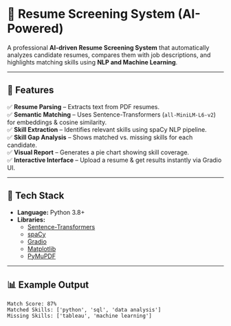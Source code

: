 # 📄 Resume Screening System (AI-Powered)

A professional **AI-driven Resume Screening System** that automatically analyzes candidate resumes, compares them with job descriptions, and highlights matching skills using **NLP and Machine Learning**.

---

## 🚀 Features
✅ **Resume Parsing** – Extracts text from PDF resumes.  
✅ **Semantic Matching** – Uses Sentence-Transformers (`all-MiniLM-L6-v2`) for embeddings & cosine similarity.  
✅ **Skill Extraction** – Identifies relevant skills using spaCy NLP pipeline.  
✅ **Skill Gap Analysis** – Shows matched vs. missing skills for each candidate.  
✅ **Visual Report** – Generates a pie chart showing skill coverage.  
✅ **Interactive Interface** – Upload a resume & get results instantly via Gradio UI.  

---

## 🧠 Tech Stack
- **Language:** Python 3.8+
- **Libraries:**
  - [Sentence-Transformers](https://www.sbert.net/)
  - [spaCy](https://spacy.io/)
  - [Gradio](https://gradio.app/)
  - [Matplotlib](https://matplotlib.org/)
  - [PyMuPDF](https://pymupdf.readthedocs.io/)

---

## 📊 Example Output

```text
Match Score: 87%
Matched Skills: ['python', 'sql', 'data analysis']
Missing Skills: ['tableau', 'machine learning']

